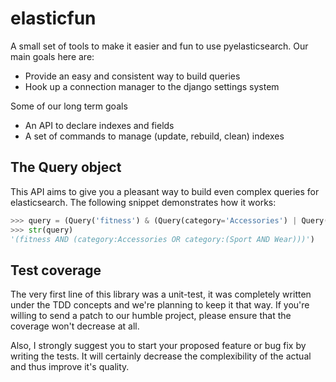 # elasticfun

A small set of tools to make it easier and fun to use pyelasticsearch.
Our main goals here are:

 * Provide an easy and consistent way to build queries
 * Hook up a connection manager to the django settings system
 
Some of our long term goals

 * An API to declare indexes and fields
 * A set of commands to manage (update, rebuild, clean) indexes

## The Query object

This API aims to give you a pleasant way to build even complex queries
for elasticsearch. The following snippet demonstrates how it works:

```python
>>> query = (Query('fitness') & (Query(category='Accessories') | Query(category='Sport Wear')))
>>> str(query)
'(fitness AND (category:Accessories OR category:(Sport AND Wear)))')
```

## Test coverage

The very first line of this library was a unit-test, it was completely
written under the TDD concepts and we're planning to keep it that way.
If you're willing to send a patch to our humble project, please ensure
that the coverage won't decrease at all.

Also, I strongly suggest you to start your proposed feature or bug fix
by writing the tests. It will certainly decrease the complexibility of
the actual and thus improve it's quality.
